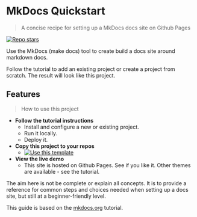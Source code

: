 # MkDocs Quickstart
> A concise recipe for setting up a MkDocs docs site on Github Pages

[![Repo stars](https://img.shields.io/github/stars/MichaelCurrin/mkdocs-quickstart?style=social)](https://github.com/MichaelCurrin/mkdocs-quickstart)


Use the MkDocs (make docs) tool to create build a docs site around markdown docs. 

Follow the tutorial to add an existing project or create a project from scratch. The result will look like this project.


## Features
> How to use this project

- **Follow the tutorial instructions**
    - Install and configure a new or existing project.
    - Run it locally.
    - Deploy it.
- **Copy this project to your repos**
    - [![Use this template](https://img.shields.io/badge/Use_this_template-green.svg?style=for-the-badge)](https://github.com/MichaelCurrin/mkdocs-quickstart/generate)
- **View the live demo**
    - This site is hosted on Github Pages. See if you like it. Other themes are available - see the tutorial.


The aim here is not be complete or explain all concepts. It is to provide a reference for common steps and choices needed when setting up a docs site, but still at a beginner-friendly level.

This guide is based on the [mkdocs.org](https://www.mkdocs.org/) tutorial.
